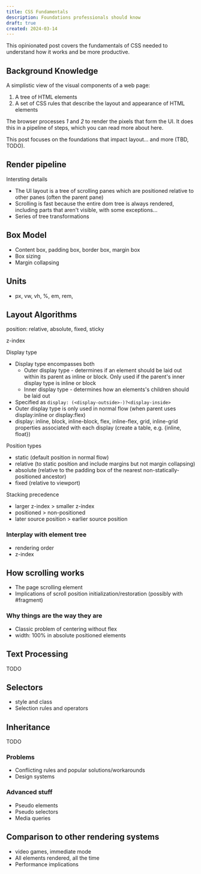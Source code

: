 ```yaml
---
title: CSS Fundamentals
description: Foundations professionals should know
draft: true
created: 2024-03-14
---
```


This opinionated post covers the fundamentals of CSS needed to understand how it
works and be more productive.

## Background Knowledge

A simplistic view of the visual components of a web page:

1. A tree of HTML elements
2. A set of CSS rules that describe the layout and appearance of HTML elements

The browser processes _1_ and _2_ to render the pixels that form the UI. It does
this in a pipeline of steps, which you can read more about here.

This post focuses on the foundations that impact layout... and more (TBD, TODO).

## Render pipeline

Intersting details

- The UI layout is a tree of scrolling panes which are positioned relative to
  other panes (often the parent pane)
- Scrolling is fast because the entire dom tree is always rendered, including
  parts that aren't visible, with some exceptions...
- Series of tree transformations

## Box Model

- Content box, padding box, border box, margin box
- Box sizing
- Margin collapsing

## Units

- px, vw, vh, %, em, rem,

## Layout Algorithms

position: relative, absolute, fixed, sticky

z-index

Display type

- Display type encompasses both
  - Outer display type - determines if an element should be laid out within its
    parent as inline or block. Only used if the parent's inner display type is
    inline or block
  - Inner display type - determines how an elements's children should be laid
    out
- Specified as `display: (<display-outside>-)?<display-inside>`
- Outer display type is only used in normal flow (when parent uses
  display:inline or display:flex)
- display: inline, block, inline-block, flex, inline-flex, grid, inline-grid
  properties associated with each display (create a table, e.g. {inline, float})

Position types

- static (default position in normal flow)
- relative (to static position and include margins but not margin collapsing)
- absolute (relative to the padding box of the nearest non-statically-positioned
  ancestor)
- fixed (relative to viewport)

Stacking precedence

- larger z-index > smaller z-index
- positioned > non-positioned
- later source position > earlier source position

### Interplay with element tree

- rendering order
- z-index

## How scrolling works

- The page scrolling element
- Implications of scroll position initialization/restoration (possibly with
  #fragment)

### Why things are the way they are

- Classic problem of centering without flex
- width: 100% in absolute positioned elements

## Text Processing

TODO

## Selectors

- style and class
- Selection rules and operators

## Inheritance

TODO

### Problems

- Conflicting rules and popular solutions/workarounds
- Design systems

### Advanced stuff

- Pseudo elements
- Pseudo selectors
- Media queries

## Comparison to other rendering systems

- video games, immediate mode
- All elements rendered, all the time
- Performance implications
